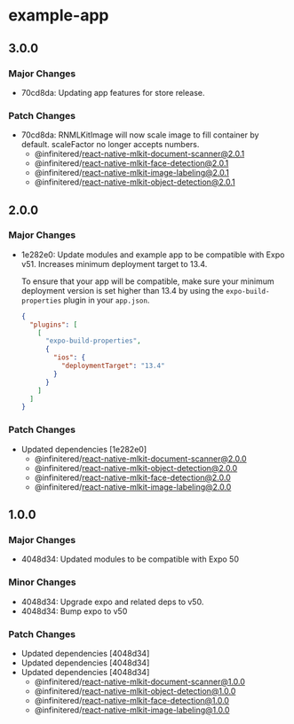 # example-app

## 3.0.0

### Major Changes

- 70cd8da: Updating app features for store release.

### Patch Changes

- 70cd8da: RNMLKitImage will now scale image to fill container by default. scaleFactor no longer accepts numbers.
  - @infinitered/react-native-mlkit-document-scanner@2.0.1
  - @infinitered/react-native-mlkit-face-detection@2.0.1
  - @infinitered/react-native-mlkit-image-labeling@2.0.1
  - @infinitered/react-native-mlkit-object-detection@2.0.1

## 2.0.0

### Major Changes

- 1e282e0: Update modules and example app to be compatible with Expo v51. Increases minimum deployment target to 13.4.

  To ensure that your app will be compatible, make sure your minimum deployment version is set higher than 13.4 by
  using the `expo-build-properties` plugin in your `app.json`.

  ```json
  {
    "plugins": [
      [
        "expo-build-properties",
        {
          "ios": {
            "deploymentTarget": "13.4"
          }
        }
      ]
    ]
  }
  ```

### Patch Changes

- Updated dependencies [1e282e0]
  - @infinitered/react-native-mlkit-document-scanner@2.0.0
  - @infinitered/react-native-mlkit-object-detection@2.0.0
  - @infinitered/react-native-mlkit-face-detection@2.0.0
  - @infinitered/react-native-mlkit-image-labeling@2.0.0

## 1.0.0

### Major Changes

- 4048d34: Updated modules to be compatible with Expo 50

### Minor Changes

- 4048d34: Upgrade expo and related deps to v50.
- 4048d34: Bump expo to v50

### Patch Changes

- Updated dependencies [4048d34]
- Updated dependencies [4048d34]
- Updated dependencies [4048d34]
  - @infinitered/react-native-mlkit-document-scanner@1.0.0
  - @infinitered/react-native-mlkit-object-detection@1.0.0
  - @infinitered/react-native-mlkit-face-detection@1.0.0
  - @infinitered/react-native-mlkit-image-labeling@1.0.0
